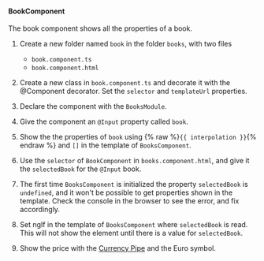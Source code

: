 #### BookComponent
The book component shows all the properties of a book. 

1. Create a new folder named `book` in the folder `books`, with two files
    * `book.component.ts`
    * `book.component.html`

2. Create a new class in `book.component.ts` and decorate it with the @Component decorator. Set the `selector` and `templateUrl` properties.
    
2. Declare the component with the `BooksModule`.

3. Give the component an `@Input` property called `book`.

4. Show the the properties of `book` using {% raw %}`{{ interpolation }}`{% endraw %} and `[]` in the template of `BooksComponent`.

5. Use the `selector` of `BookComponent` in `books.component.html`, and give it the `selectedBook` for the `@Input` book.

6. The first time `BooksComponent` is initialized the property `selectedBook` is `undefined`, and it won't be possible to get properties shown in the template.
  Check the console in the browser to see the error, and fix accordingly.

7. Set ngIf in the template of `BooksComponent` where `selectedBook` is read. This will not show the element until there is a value for `selectedBook`.

8. Show the price with the [Currency Pipe](https://angular.io/api/common/CurrencyPipe) and the Euro symbol.
